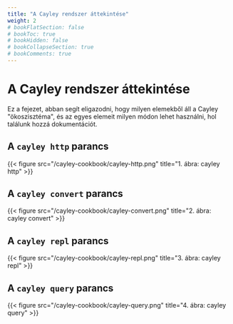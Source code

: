 ```yaml
---
title: "A Cayley rendszer áttekintése"
weight: 2
# bookFlatSection: false
# bookToc: true
# bookHidden: false
# bookCollapseSection: true
# bookComments: true
---
```


# A Cayley rendszer áttekintése

Ez a fejezet, abban segít eligazodni, hogy milyen elemekből áll a Cayley "ökoszisztéma",
és az egyes elemeit milyen módon lehet használni, hol találunk hozzá dokumentációt.

## A `cayley http` parancs
{{< figure src="/cayley-cookbook/cayley-http.png" title="1. ábra: cayley http" >}}


## A `cayley convert` parancs
{{< figure src="/cayley-cookbook/cayley-convert.png" title="2. ábra: cayley convert" >}}

## A `cayley repl` parancs
{{< figure src="/cayley-cookbook/cayley-repl.png" title="3. ábra: cayley repl" >}}

## A `cayley query` parancs
{{< figure src="/cayley-cookbook/cayley-query.png" title="4. ábra: cayley query" >}}


